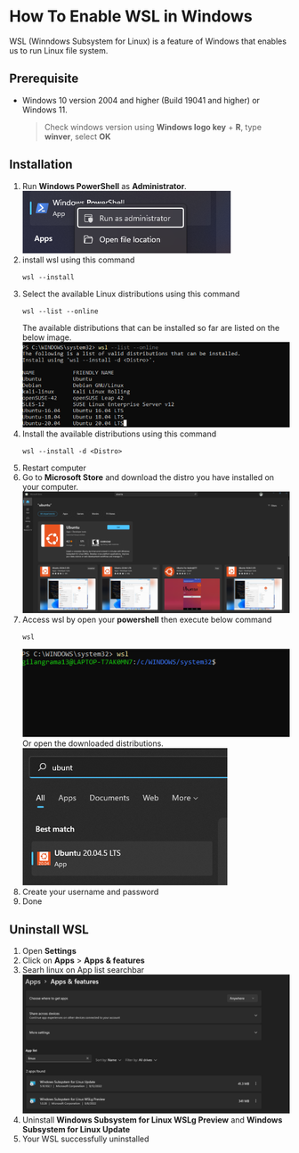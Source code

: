 # How To Enable WSL in Windows

WSL (Winndows Subsystem for Linux) is a feature of Windows that enables us to run Linux file system.

## Prerequisite
- Windows 10 version 2004 and higher (Build 19041 and higher) or Windows 11.
    
    > Check windows version using __Windows logo key__ + __R__, type __winver__, select __OK__

## Installation
1. Run __Windows PowerShell__ as __Administrator__.</br>
![run powershell as administrator](images/Screenshot1.png)
2. install wsl using this command
    ```
    wsl --install
    ```
3. Select the available Linux distributions using this command
    ```
    wsl --list --online
    ```
    The available distributions that can be installed so far are listed on the below image.</br>
    ![available linux distributions](images/Screenshot2.png)
4. Install the available distributions using this command
    ```
    wsl --install -d <Distro>
    ```
5. Restart computer
6. Go to __Microsoft Store__ and download the distro you have installed on your computer.</br>
    ![microsoft store](images/Screenshot3.png)
7. Access wsl by open your __powershell__ then execute below command
    ```
    wsl
    ```
    ![microsoft store](images/Screenshot4.png)</br>
    Or open the downloaded distributions.</br>
    ![microsoft store](images/Screenshot5.png)
8. Create your username and password
9. Done 

## Uninstall WSL
1. Open __Settings__
2. Click on __Apps__ > __Apps & features__
3. Searh linux on App list searchbar</br>
![uninstall linux](images/Screenshot6.png)
4. Uninstall __Windows Subsystem for Linux WSLg Preview__ and __Windows Subsystem for Linux Update__
5. Your WSL successfully uninstalled

